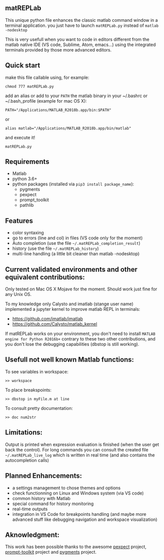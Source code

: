 matREPLab
---------

This unique python file enhances the classic matlab command window in a terminal application. you just have to launch ```matREPLab.py``` instead of ```matlab -nodesktop```

This is very usefull when you want to code in editors different from the matlab native IDE (VS code, Sublime, Atom, emacs...) using the integrated terminals provided by those more advanced editors.

Quick start
-----------

make this file callable using, for example: 

```shell
chmod 777 matREPLab.py
```

add an alias or add to your ```PATH``` the matlab binary in your ~/.bashrc or ~/.bash_profile (example for mac OS X):

```
PATH="/Applications/MATLAB_R2018b.app/bin:$PATH"
```
or

```
alias matlab="/Applications/MATLAB_R2018b.app/bin/matlab"
```

and execute it!

```shell
matREPLab.py
```

Requirements
------------
- Matlab
- python 3.6+
- python packages (installed via ```pip3 install package_name```):
  - pygments
  - pexpect
  - prompt_toolkit
  - pathlib

Features
--------
- color syntaxing
- go to errors (line and col) in files (VS code only for the moment)
- Auto completion (use the file ```~/.matREPLab_completion_result```)
- history (use the file ```~/.matREPLab_history```)
- multi-line handling (a little bit cleaner than matlab -nodesktop)

Current validated environments and other equivalent contributions:
-----------------------------------------------------------------

Only tested on Mac OS X Mojave for the moment.
Should work just fine for any Unix OS.

To my knowledge only Calysto and imatlab (stange user name) implemented a jupyter kernel to improve matlab REPL in terminals:
- https://github.com/imatlab/imatlab
- https://github.com/Calysto/matlab_kernel

If matREPLab works on your environment, you don't need to install ```MATLAB engine for Python R2016b+``` contrary to these two other contributions, and you don't lose the debugging capabilities (dbstop is still working). 

Usefull not well known Matlab functions:
---------------------------------------

To see variables in workspace:
```
>> workspace
```

To place breakspoints:
```
>> dbstop in myFile.m at line
```

To consult pretty documentation:
```
>> doc num2str
```

Limitations:
------------

Output is printed when expression evaluation is finished (when the user get back the control). For long commands you can consult the created file ```~/.matREPLab_live_log``` which is written in real time (and also contains the autocompletion calls)

Planned Enhancements:
---------------------

- a settings management to chose themes and options
- check functionning on Linux and Windows system (via VS code)
- common history with Matlab 
- special command for history monitoring
- real-time outputs
- integration in VS Code for breakpoints handling (and maybe more advanced stuff like debugging navigation and workspace visualization)

Aknowledgment:
---------------

This work has been possible thanks to the awesome [pexpect](https://github.com/pexpect/pexpect) project, [prompt-toolkit](https://github.com/prompt-toolkit/python-prompt-toolkit) project and [pygments](https://github.com/pygments/pygments) project.